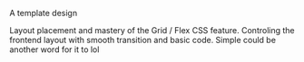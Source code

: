 A template design 

Layout placement and mastery of the Grid / Flex CSS feature. Controling the frontend layout with smooth transition and basic code.
Simple could be another word for it to lol

